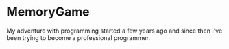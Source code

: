 # MemoryGame
My adventure with programming started a few years ago and since then I've been trying to become a professional programmer.
